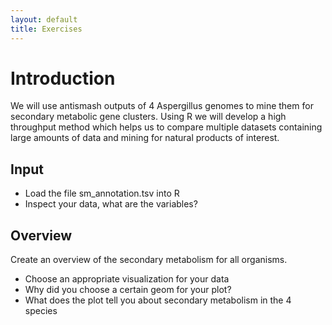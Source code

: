 ```yaml
---
layout: default
title: Exercises
---
```


# Introduction

We will use antismash outputs of 4 Aspergillus genomes to mine them for secondary metabolic gene clusters. Using R we will develop a high throughput method which helps us to compare multiple datasets containing large amounts of data and mining for natural products of interest.

## Input

* Load the file sm_annotation.tsv into R
* Inspect your data, what are the variables?

## Overview

Create an overview of the secondary metabolism for all organisms.

* Choose an appropriate visualization for your data
* Why did you choose a certain geom for your plot?
* What does the plot tell you about secondary metabolism in the 4 species

##  
